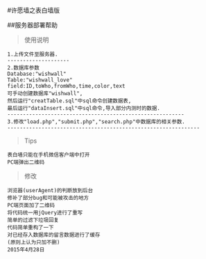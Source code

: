 #许愿墙之表白墙版

##服务器部署帮助

>使用说明

	1.上传文件至服务器.
	--------------------	
	2.数据库参数
	Database:"wishwall"
	Table:"wishwall_love"
	field:ID,toWho,fromWho,time,color,text
	可手动创建数据库"wishwall",
	然后运行"creatTable.sql"中sql命令创建数据表,
	最后运行"dataInsert.sql"中sql命令,导入部分内测时的数据.
	---------------------------------------------------------
	3.修改"load.php","submit.php","search.php"中数据库的相关参数.
	--------------------------------------------------------------

>Tips
	
	表白墙只能在手机微信客户端中打开
	PC端弹出二维码

>修改
	
	浏览器(userAgent)的判断放到后台
	修补了部分bug和可能被攻击的地方
	PC端页面加了二维码
	将代码统一用jQuery进行了重写
	简单的过滤下垃圾回复
	代码简单重构了一下
	对已经存入数据库的留言数据进行了缓存
	(原则上认为只加不删)
	2015年4月28日
